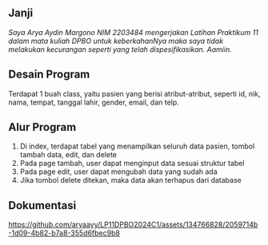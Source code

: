 ## Janji
*Saya Arya Aydin Margono NIM 2203484 mengerjakan
Latihan Praktikum 11 dalam mata kuliah DPBO
untuk keberkahanNya maka saya tidak melakukan kecurangan seperti yang telah dispesifikasikan. Aamiin.*

## Desain Program
Terdapat 1 buah class, yaitu pasien yang berisi atribut-atribut, seperti id, nik, nama, tempat, tanggal lahir, gender, email, dan telp.

## Alur Program
1. Di index, terdapat tabel yang menampilkan seluruh data pasien, tombol tambah data, edit, dan delete
2. Pada page tambah, user dapat menginput data sesuai struktur tabel
3. Pada page edit, user dapat mengubah data yang sudah ada
4. Jika tombol delete ditekan, maka data akan terhapus dari database

## Dokumentasi


https://github.com/aryaayy/LP11DPBO2024C1/assets/134766828/2059714b-1d09-4b82-b7a8-355d6fbec9b8

